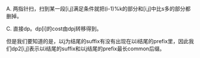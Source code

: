 A. 两指针扫，扫到某一段[i,j]满足条件就把(i-1)%k的部分和[i,j]中比s多的部分都删掉。

C. 直接dp。dp[i]的cost由dp[j](j<i)转移得到。

   但是我们要知道的是，以j为结尾的suffix有没有出现在以i结尾的prefix里，因此我们dp2[i,j]表示以i结尾的suffix和以j结尾的prefix最长common后缀。
